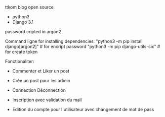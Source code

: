 
ttkom blog open source

- python3
- Django 3.1 

password cripted in argon2


Command ligne for installing dependencies:
	"python3 -m pip install django[argon2]"
	 # for encript password
	"python3 -m pip django-utils-six"
	# for create token


Fonctionaliter:

- Commenter et Liker un post

- Crée un post pour les admin

- Connection Déconnection

- Inscription avec validation du mail

- Edition du compte pour l'utilisateur avec changement de mot de pass
